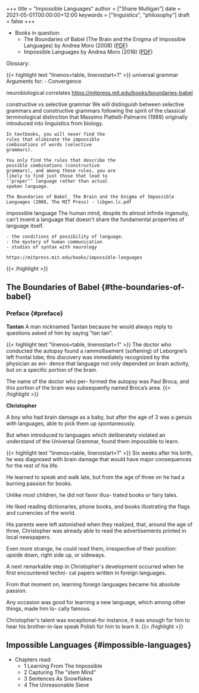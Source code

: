 +++
title = "Impossible Languages"
author = ["Shane Mulligan"]
date = 2021-05-01T00:00:00+12:00
keywords = ["linguistics", "philosophy"]
draft = false
+++

-   Books in question:
    -   <span class="underline">The Boundaries of Babel</span> (The Brain and the Enigma of Impossible Languages) by Andrea Moro (2008) ([PDF](http://library.lol/main/87E592008AEA168E31CA6AD1042ED582))
    -   <span class="underline">Impossible Languages</span> by Andrea Moro (2016) ([PDF](http://library.lol/main/7F0B78DC4CF12EEB6ACA926C0C859534))

Glossary:

{{< highlight text "linenos=table, linenostart=1" >}}
universal grammar
    Arguments for:
    - Convergence

neurobiological correlates
    https://mitpress.mit.edu/books/boundaries-babel

constructive vs selective grammar
    We will distinguish between selective
    grammars and constructive grammars
    following the spirit of the classical
    terminological distinction that Massimo
    Piattelli-Palmarini (1989) originally
    introduced into linguistics from biology.

    In textbooks, you will never find the
    rules that eliminate the impossible
    combinations of words (selective
    grammars).

    You only find the rules that describe the
    possible combinations (constructive
    grammars), and among these rules, you are
    likely to find just those that lead to
    ‘‘proper’’ language rather than actual
    spoken language.

    The Boundaries of Babel_ The Brain and the Enigma of Impossible Languages (2008, The MIT Press) - libgen.lc.pdf

impossible language
     The human mind, despite its almost
     infinite ingenuity, can't invent a
     language that doesn't share the
     fundamental properties of language
     itself.

    - the conditions of possibility of language.
    - the mystery of human communication
    - studies of syntax with neurology

    https://mitpress.mit.edu/books/impossible-languages
{{< /highlight >}}


## The Boundaries of Babel {#the-boundaries-of-babel}


### Preface {#preface}

<span class="underline">**Tantan**</span>
 A man nicknamed Tantan because he would always
 reply to questions asked of him by saying "tan
 tan".

{{< highlight text "linenos=table, linenostart=1" >}}
The doctor who conducted the autopsy found a
rammollisement (softening) of Leborgne’s left
frontal lobe; this discovery was immediately
recognized by the physician as evi- dence that
language not only depended on brain activity,
but on a specific portion of the brain.

The name of the doctor who per- formed the
autopsy was Paul Broca, and this portion of
the brain was subsequently named Broca’s area.
{{< /highlight >}}

<span class="underline">**Christopher**</span>

A boy who had brain damage as a baby, but
after the age of 3 was a genuis with
languages, able to pick them up spontaneously.

But when introduced to languages which
deliberately violated an understand of the
Universal Grammar, found them impossible to
learn.

{{< highlight text "linenos=table, linenostart=1" >}}
Six weeks after his birth, he was diagnosed
with brain damage that would have major
consequences for the rest of his life.

He learned to speak and walk late, but from
the age of three on he had a burning passion
for books.

Unlike most children, he did not favor illus-
trated books or fairy tales.

He liked reading dictionaries, phone books,
and books illustrating the flags and
currencies of the world.

His parents were left astonished when they
realized, that, around the age of three,
Christopher was already able to read the
advertisements printed in local newspapers.

Even more strange, he could read them,
irrespective of their position: upside down,
right side up, or sideways.

A next remarkable step in Christopher's
development occurred when he first encountered
techni- cal papers written in foreign
languages.

From that moment on, learning foreign
languages became his absolute passion.

Any occasion was good for learning a new
language, which among other things, made him
lo- cally famous.

Christopher's talent was exceptional-for
instance, it was enough for him to hear his
brother-in-law speak Polish for him to learn
it.
{{< /highlight >}}


## Impossible Languages {#impossible-languages}

-   Chapters read:
    -   1 Learning From The Impossible
    -   2 Capturing The "stem Mind"
    -   3 Sentences As Snowflakes
    -   4 The Unreasonable Sieve